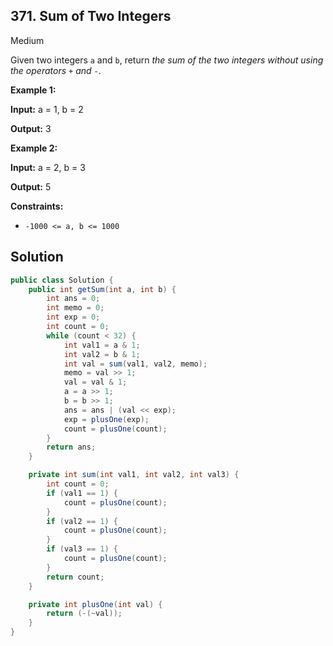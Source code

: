 ## 371\. Sum of Two Integers

Medium

Given two integers `a` and `b`, return _the sum of the two integers without using the operators_ `+` _and_ `-`.

**Example 1:**

**Input:** a = 1, b = 2

**Output:** 3

**Example 2:**

**Input:** a = 2, b = 3

**Output:** 5

**Constraints:**

*   `-1000 <= a, b <= 1000`

## Solution

```java
public class Solution {
    public int getSum(int a, int b) {
        int ans = 0;
        int memo = 0;
        int exp = 0;
        int count = 0;
        while (count < 32) {
            int val1 = a & 1;
            int val2 = b & 1;
            int val = sum(val1, val2, memo);
            memo = val >> 1;
            val = val & 1;
            a = a >> 1;
            b = b >> 1;
            ans = ans | (val << exp);
            exp = plusOne(exp);
            count = plusOne(count);
        }
        return ans;
    }

    private int sum(int val1, int val2, int val3) {
        int count = 0;
        if (val1 == 1) {
            count = plusOne(count);
        }
        if (val2 == 1) {
            count = plusOne(count);
        }
        if (val3 == 1) {
            count = plusOne(count);
        }
        return count;
    }

    private int plusOne(int val) {
        return (-(~val));
    }
}
```